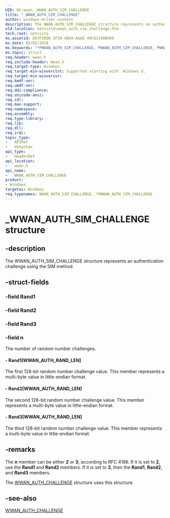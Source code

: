 ```yaml
---
UID: NS:wwan._WWAN_AUTH_SIM_CHALLENGE
title: "_WWAN_AUTH_SIM_CHALLENGE"
author: windows-driver-content
description: The WWAN_AUTH_SIM_CHALLENGE structure represents an authentication challenge using the SIM method.
old-location: netvista\wwan_auth_sim_challenge.htm
tech.root: netvista
ms.assetid: E07F3ED0-2F20-40D9-AAAE-49C81168B998
ms.date: 05/02/2018
ms.keywords: "*PWWAN_AUTH_SIM_CHALLENGE, PWWAN_AUTH_SIM_CHALLENGE, PWWAN_AUTH_SIM_CHALLENGE structure pointer [Network Drivers Starting with Windows Vista], WWAN_AUTH_SIM_CHALLENGE, WWAN_AUTH_SIM_CHALLENGE structure [Network Drivers Starting with Windows Vista], _WWAN_AUTH_SIM_CHALLENGE, netvista.wwan_auth_sim_challenge, wwan/PWWAN_AUTH_SIM_CHALLENGE, wwan/WWAN_AUTH_SIM_CHALLENGE"
ms.topic: struct
req.header: wwan.h
req.include-header: Wwan.h
req.target-type: Windows
req.target-min-winverclnt: Supported starting with  Windows 8.
req.target-min-winversvr: 
req.kmdf-ver: 
req.umdf-ver: 
req.ddi-compliance: 
req.unicode-ansi: 
req.idl: 
req.max-support: 
req.namespace: 
req.assembly: 
req.type-library: 
req.lib: 
req.dll: 
req.irql: 
topic_type:
-	APIRef
-	kbSyntax
api_type:
-	HeaderDef
api_location:
-	wwan.h
api_name:
-	WWAN_AUTH_SIM_CHALLENGE
product:
- Windows
targetos: Windows
req.typenames: WWAN_AUTH_SIM_CHALLENGE, *PWWAN_AUTH_SIM_CHALLENGE
---
```


# _WWAN_AUTH_SIM_CHALLENGE structure


## -description


The WWAN_AUTH_SIM_CHALLENGE structure represents an authentication challenge using the SIM method.


## -struct-fields




### -field Rand1

 


### -field Rand2

 


### -field Rand3

 


### -field n

The number of random number challenges.


#### - Rand1[WWAN_AUTH_RAND_LEN]

The first 128-bit random number challenge value. This member represents a multi-byte value in little-endian format.


#### - Rand2[WWAN_AUTH_RAND_LEN]

The second 128-bit random number challenge value. This member represents a multi-byte value in little-endian format.


#### - Rand3[WWAN_AUTH_RAND_LEN]

The third 128-bit random number challenge value. This member represents a multi-byte value in little-endian format.


## -remarks



The <b>n</b> member can be either <b>2</b> or <b>3</b>, according to RFC 4186. If it is set to <b>2</b>, use the <b>Rand1</b> and <b>Rand2</b> members. If it is set to <b>3</b>, then the <b>Rand1</b>, <b>Rand2</b>, and <b>Rand3</b> members.

The <a href="https://msdn.microsoft.com/library/windows/hardware/hh464127">WWAN_AUTH_CHALLENGE</a> structure uses this structure.




## -see-also




<a href="https://msdn.microsoft.com/library/windows/hardware/hh464127">WWAN_AUTH_CHALLENGE</a>
 

 

